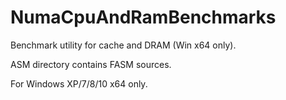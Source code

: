 # NumaCpuAndRamBenchmarks
Benchmark utility for cache and DRAM (Win x64 only).

ASM directory contains FASM sources.

For Windows XP/7/8/10 x64 only.








